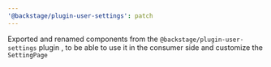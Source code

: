 ```yaml
---
'@backstage/plugin-user-settings': patch
---
```


Exported and renamed components from the `@backstage/plugin-user-settings` plugin , to be able to use it in the consumer side and customize the `SettingPage`

